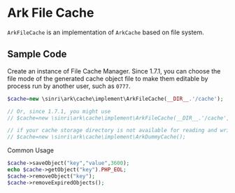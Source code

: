 # Ark File Cache

`ArkFileCache` is an implementation of `ArkCache` based on file system.

## Sample Code

Create an instance of File Cache Manager.
Since 1.7.1, you can choose the file mode of the generated cache object file to make them editable by process run by another user, such as `0777`.

```php
$cache=new \sinri\ark\cache\implement\ArkFileCache(__DIR__.'/cache');

// Or, since 1.7.1, you might use
// $cache=new \sinri\ark\cache\implement\ArkFileCache(__DIR__.'/cache',0777);

// if your cache storage directory is not available for reading and writing, it behaves like dummy
// $cache=new \sinri\ark\cache\implement\ArkDummyCache();
```



Common Usage

```php
$cache->saveObject("key","value",3600);
echo $cache->getObject("key").PHP_EOL;
$cache->removeObject("key");
$cache->removeExpiredObjects();
```